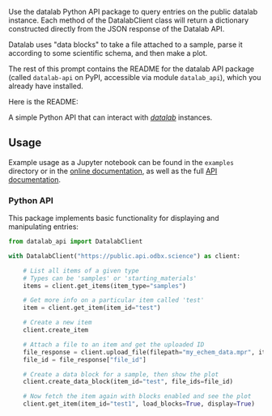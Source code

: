 Use the datalab Python API package to query entries on the public datalab instance.
Each method of the DatalabClient class will return a dictionary constructed directly
from the JSON response of the Datalab API.

Datalab uses "data blocks" to take a file attached to a sample, parse it
according to some scientific schema, and then make a plot.

The rest of this prompt contains the README for the datalab API package (called `datalab-api` on PyPI, accessible via module `datalab_api`), which you already have installed.

Here is the README:

A simple Python API that can interact with [*datalab*](https://github.com/the-grey-group/datalab) instances.

## Usage

Example usage as a Jupyter notebook can be found in the `examples` directory or
in the [online documentation](https://datalab-api.readthedocs.io/), as
well as the full [API
documentation](https://datalab-api.readthedocs.io/en/latest/reference/).

### Python API

This package implements basic functionality for displaying and manipulating entries:

```python
from datalab_api import DatalabClient

with DatalabClient("https://public.api.odbx.science") as client:

    # List all items of a given type
    # Types can be 'samples' or 'starting_materials'
    items = client.get_items(item_type="samples")

    # Get more info on a particular item called 'test'
    item = client.get_item(item_id="test")

    # Create a new item
    client.create_item

    # Attach a file to an item and get the uploaded ID
    file_response = client.upload_file(filepath="my_echem_data.mpr", item_id="test")
    file_id = file_response["file_id"]

    # Create a data block for a sample, then show the plot
    client.create_data_block(item_id="test", file_ids=file_id)

    # Now fetch the item again with blocks enabled and see the plot
    client.get_item(item_id="test1", load_blocks=True, display=True)

```
